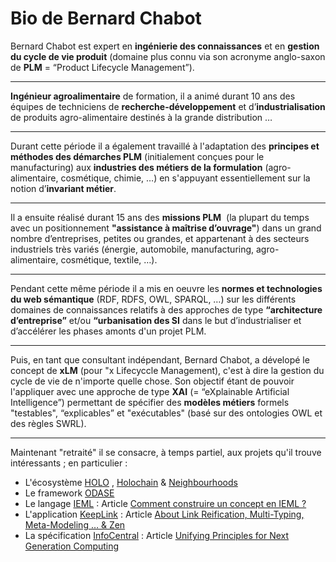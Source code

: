 Bio de Bernard Chabot
==

Bernard Chabot est expert en __ingénierie des connaissances__ et en __gestion du cycle de vie produit__ (domaine plus connu via son acronyme anglo-saxon de __PLM__ = “Product Lifecycle Management”).

------
__Ingénieur agroalimentaire__ de formation, il a animé durant 10 ans des équipes de techniciens de __recherche-développement__ et d’__industrialisation__ de produits agro-alimentaire destinés à la grande distribution …

------
Durant cette période il a également travaillé à l'adaptation des __principes et méthodes des démarches PLM__ (initialement conçues pour le manufacturing) aux __industries des métiers de la formulation__ (agro-alimentaire, cosmétique, chimie, …) en s'appuyant essentiellement sur la notion d’__invariant métier__.

------
Il a ensuite réalisé durant 15 ans des __missions PLM__  (la plupart du temps avec un positionnement __"assistance à maîtrise d’ouvrage"__) dans un grand nombre d’entreprises, petites ou grandes, et appartenant à des secteurs industriels très variés (énergie, automobile, manufacturing, agro-alimentaire, cosmétique, textile, …).

------
Pendant cette même période il a mis en oeuvre les __normes et technologies du web sémantique__ (RDF, RDFS, OWL, SPARQL, …) sur les différents domaines de connaissances relatifs à des approches de type __“architecture d’entreprise”__ et/ou __“urbanisation des SI__ dans le but d’industrialiser et d’accélérer les phases amonts d'un projet PLM.

------
Puis, en tant que consultant indépendant, Bernard Chabot, a dévelopé le concept de __xLM__ (pour "x Lifecyccle Management), c'est à dire la gestion du cycle de vie de n'importe quelle chose. Son objectif étant de pouvoir l'appliquer avec une approche de type __XAI__  (= “eXplainable Artificial Intelligence”) permettant de spécifier des __modèles métiers__ formels "testables", “explicables” et "exécutables" (basé sur des ontologies OWL et des règles SWRL). 

------

Maintenant "retraité" il se consacre, à temps partiel, aux projets qu'il trouve intéressants ; en particulier : 
   - L'écosystème <a href="https://holo.host/">HOLO</a> , <a href="https://www.holochain.org/">Holochain</a> & <a href="https://neighbourhoods.network/">Neighbourhoods</a>
   - Le framework <a href="https://www.odase.io/">ODASE</a> 
   - Le langage <a href="https://intlekt.io/">IEML</a> : Article <a href="https://pierrelevyblog.com/tag/ieml/">Comment construire un concept en IEML ?</a>
   - L'application <a href="https://keeplink.com/">KeepLink</a> : Article <a href="https://www.linkedin.com/pulse/link-reification-multi-typing-meta-modeling-zen-bernard-chabot/">About Link Reification, Multi-Typing, Meta-Modeling … & Zen</a>
   - La spécification <a href="https://infocentral.org/">InfoCentral</a> : Article <a href="https://infocentral.org/drafts/PrinciplesDraft.html">Unifying Principles for Next Generation Computing</a>
